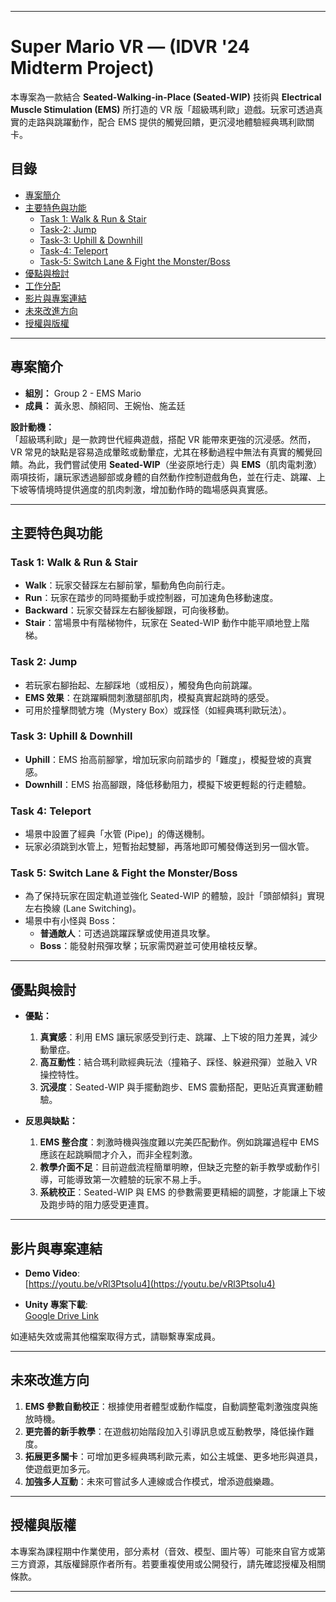 
---

# Super Mario VR — (IDVR '24 Midterm Project)

本專案為一款結合 **Seated-Walking-in-Place (Seated-WIP)** 技術與 **Electrical Muscle Stimulation (EMS)** 所打造的 VR 版「超級瑪利歐」遊戲。玩家可透過真實的走路與跳躍動作，配合 EMS 提供的觸覺回饋，更沉浸地體驗經典瑪利歐關卡。

## 目錄
- [專案簡介](#專案簡介)
- [主要特色與功能](#主要特色與功能)
  - [Task 1: Walk & Run & Stair](#task-1-walk--run--stair)
  - [Task-2: Jump](#task-2-jump)
  - [Task-3: Uphill & Downhill](#task-3-uphill--downhill)
  - [Task-4: Teleport](#task-4-teleport)
  - [Task-5: Switch Lane & Fight the Monster/Boss](#task-5-switch-lane--fight-the-monsterboss)
- [優點與檢討](#優點與檢討)
- [工作分配](#工作分配)
- [影片與專案連結](#影片與專案連結)
- [未來改進方向](#未來改進方向)
- [授權與版權](#授權與版權)

---

## 專案簡介

- **組別：** Group 2 - EMS Mario  
- **成員：** 黃永恩、顏紹同、王婉怡、施孟廷

**設計動機：**  
「超級瑪利歐」是一款跨世代經典遊戲，搭配 VR 能帶來更強的沉浸感。然而，VR 常見的缺點是容易造成暈眩或動暈症，尤其在移動過程中無法有真實的觸覺回饋。為此，我們嘗試使用 **Seated-WIP**（坐姿原地行走）與 **EMS**（肌肉電刺激）兩項技術，讓玩家透過腳部或身體的自然動作控制遊戲角色，並在行走、跳躍、上下坡等情境時提供適度的肌肉刺激，增加動作時的臨場感與真實感。

---

## 主要特色與功能

### Task 1: Walk & Run & Stair
- **Walk**：玩家交替踩左右腳前掌，驅動角色向前行走。  
- **Run**：玩家在踏步的同時擺動手或控制器，可加速角色移動速度。  
- **Backward**：玩家交替踩左右腳後腳跟，可向後移動。  
- **Stair**：當場景中有階梯物件，玩家在 Seated-WIP 動作中能平順地登上階梯。

### Task 2: Jump
- 若玩家右腳抬起、左腳踩地（或相反），觸發角色向前跳躍。  
- **EMS 效果**：在跳躍瞬間刺激腿部肌肉，模擬真實起跳時的感受。  
- 可用於撞擊問號方塊（Mystery Box）或踩怪（如經典瑪利歐玩法）。

### Task 3: Uphill & Downhill
- **Uphill**：EMS 抬高前腳掌，增加玩家向前踏步的「難度」，模擬登坡的真實感。  
- **Downhill**：EMS 抬高腳跟，降低移動阻力，模擬下坡更輕鬆的行走體驗。

### Task 4: Teleport
- 場景中設置了經典「水管 (Pipe)」的傳送機制。  
- 玩家必須跳到水管上，短暫抬起雙腳，再落地即可觸發傳送到另一個水管。

### Task 5: Switch Lane & Fight the Monster/Boss
- 為了保持玩家在固定軌道並強化 Seated-WIP 的體驗，設計「頭部傾斜」實現左右換線 (Lane Switching)。  
- 場景中有小怪與 Boss：
  - **普通敵人**：可透過跳躍踩擊或使用道具攻擊。  
  - **Boss**：能發射飛彈攻擊；玩家需閃避並可使用槍枝反擊。

---

## 優點與檢討

- **優點：**  
  1. **真實感**：利用 EMS 讓玩家感受到行走、跳躍、上下坡的阻力差異，減少動暈症。  
  2. **高互動性**：結合瑪利歐經典玩法（撞箱子、踩怪、躲避飛彈）並融入 VR 操控特性。  
  3. **沉浸度**：Seated-WIP 與手擺動跑步、EMS 震動搭配，更貼近真實運動體驗。

- **反思與缺點：**  
  1. **EMS 整合度**：刺激時機與強度難以完美匹配動作。例如跳躍過程中 EMS 應該在起跳瞬間才介入，而非全程刺激。  
  2. **教學介面不足**：目前遊戲流程簡單明瞭，但缺乏完整的新手教學或動作引導，可能導致第一次體驗的玩家不易上手。  
  3. **系統校正**：Seated-WIP 與 EMS 的參數需要更精細的調整，才能讓上下坡及跑步時的阻力感受更連貫。

---

## 影片與專案連結

- **Demo Video**:  
  [https://youtu.be/vRl3PtsoIu4](https://youtu.be/vRl3PtsoIu4)

- **Unity 專案下載**:  
  [Google Drive Link](https://drive.google.com/file/d/11X4ioelfF-pqmztf3fJfh9L2beoHijzy/view?usp=sharing)

如連結失效或需其他檔案取得方式，請聯繫專案成員。

---

## 未來改進方向
1. **EMS 參數自動校正**：根據使用者體型或動作幅度，自動調整電刺激強度與施放時機。  
2. **更完善的新手教學**：在遊戲初始階段加入引導訊息或互動教學，降低操作難度。  
3. **拓展更多關卡**：可增加更多經典瑪利歐元素，如公主城堡、更多地形與道具，使遊戲更加多元。  
4. **加強多人互動**：未來可嘗試多人連線或合作模式，增添遊戲樂趣。

---

## 授權與版權

本專案為課程期中作業使用，部分素材（音效、模型、圖片等）可能來自官方或第三方資源，其版權歸原作者所有。若要重複使用或公開發行，請先確認授權及相關條款。  

---  